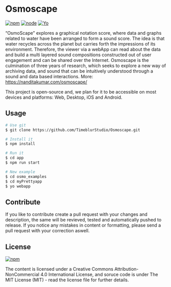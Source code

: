 # Osmoscape
[![npm](https://img.shields.io/badge/npm-v6.11.3-orange)]() [![node](https://img.shields.io/badge/node-10.17.0-orange)]() [![Yo](https://img.shields.io/badge/yo-v3.1-brightgreen)]()

“OsmoScape” explores a graphical notation score, where data and graphs related to water have been arranged to form a sound score. The idea is that water recycles across the planet but carries forth the impressions of its environment. Therefore, the viewer via a webApp can read about the data and build a multi layered sound compositions constructed out of user engagement and can be shared over the Internet. Osmoscape is the culmination of three years of research, which seeks to explore a new way of archiving data, and sound that can be intuitively understood through a sound and data based interactions.
More: https://nanditakumar.com/osmoscape/

This project is open-source and, we plan for it to be accessible on most devices and platforms: Web, Desktop, iOS and Android.

## Usage

```bash
# Use git
$ git clone https://github.com/TimeblurStudio/Osmoscape.git

# Install it
$ npm install

# Run it
$ cd app
$ npm run start

# New example
$ cd osmo_examples
$ cd myPrettyapp
$ yo webapp

```

## Contribute
If you like to contribute create a pull request with your changes and description, the same will be revieved, tested and automatically pushed to release. If you notice any mistakes in content or formatting, please send a pull request with your correction aswell.

## License
[![npm](https://i.creativecommons.org/l/by-nc/4.0/88x31.png)](http://creativecommons.org/licenses/by-nc/4.0/)

The content is licensed under a Creative Commons Attribution-NonCommercial 4.0 International License, and soruce code is under The MIT License (MIT) - read the license file for further details.